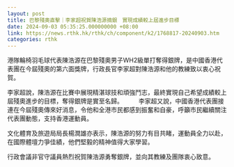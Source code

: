 ```yaml
---
layout: post
title: 巴黎殘奧直擊｜李家超祝賀陳浩源摘銀　實現成績較上屆進步目標
date: 2024-09-03 05:35:25.000000000 +08:00
link: https://news.rthk.hk/rthk/ch/component/k2/1768817-20240903.htm
categories: rthk
---
```


港隊輪椅羽毛球代表陳浩源在巴黎殘奧男子WH2級單打奪得銀牌，是中國香港代表團在今屆殘奧的第六面獎牌，行政長官李家超對陳浩源和他的教練致以衷心祝賀。

李家超說，陳浩源在比賽中展現精湛球技和頑強鬥志，最終實現自己希望成績較上屆殘奧進步的目標，奪得銀牌是實至名歸。
　　 
李家超又說，中國香港代表團接連在今屆殘奧傳來好消息，令他和全港市民都感到振奮和自豪，呼籲市民繼續關注代表團動態，支持香港運動員。

文化體育及旅遊局局長楊潤雄亦表示，陳浩源的努力有目共睹，運動員全力以赴，在國際體壇力爭佳績，他們堅毅的精神值得大家學習。

行政會議非官守議員熱烈祝賀陳浩源勇奪銀牌，並向其教練及團隊衷心致意。
